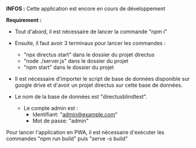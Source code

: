 **INFOS :**
Cette application est encore en cours de développement


**Requirement :**

- Tout d'abord, il est nécessaire de lancer la commande "npm i"
- Ensuite, il faut avoir 3 terminaux pour lancer les commandes : 
  - "npx directus start" dans le dossier du projet directus
  - "node ./server.js" dans le dossier du projet
  - "npm start" dans le dossier du projet
  
- Il est nécessaire d'importer le script de base de données disponible sur google drive et d'avoir un projet directus sur cette base de données.
- Le nom de la base de données est "directusblindtest".
  - Le compte admin est : 
    - Identifiant: "admin@example.com"
    - Mot de passe: "admin"
  
 Pour lancer l'application en PWA, il est nécessaire d'exécuter les commandes "npm run build" puis "serve -s build"
